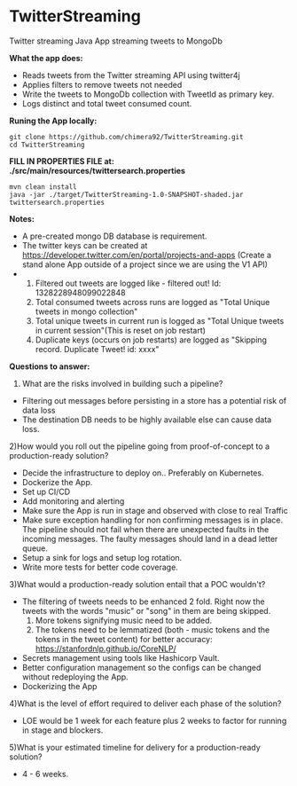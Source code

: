 # TwitterStreaming
Twitter streaming Java App streaming tweets to MongoDb

**What the app does:**
- Reads tweets from the Twitter streaming API using twitter4j
- Applies filters to remove tweets not needed
- Write the tweets to MongoDb collection with TweetId as primary key.
- Logs distinct and total tweet consumed count.

**Runing the App locally:**

    git clone https://github.com/chimera92/TwitterStreaming.git
    cd TwitterStreaming

  **FILL IN PROPERTIES FILE at: ./src/main/resources/twittersearch.properties**


    mvn clean install
    java -jar ./target/TwitterStreaming-1.0-SNAPSHOT-shaded.jar twittersearch.properties


**Notes:**
- A pre-created mongo DB database is requirement.
- The twitter keys can be created at https://developer.twitter.com/en/portal/projects-and-apps (Create a stand alone App outside of a project since we are using the V1 API)
- 1. Filtered out tweets are logged like - filtered out! Id: 1328228948099022848
  2. Total consumed tweets across runs are logged as "Total Unique tweets in mongo collection" 
  3. Total unique tweets in current run is logged as "Total Unique tweets in current session"(This is reset on job restart)
  4. Duplicate keys (occurs on job restarts) are logged as "Skipping record. Duplicate Tweet! id: xxxx"
  
**Questions to answer:**  
1) What are the risks involved in building such a pipeline? 
-  Filtering out messages before persisting in a store has a potential risk of data loss
- The destination DB needs to be highly available else can cause data loss.

2)How would you roll out the pipeline going from proof-of-concept to a production-ready solution?
- Decide the infrastructure to deploy on.. Preferably on Kubernetes.
- Dockerize the App. 
- Set up CI/CD 
- Add monitoring and alerting
- Make sure the App is run in stage and observed with close to real Traffic
- Make sure exception handling for non confirming messages is in place. The pipeline should not fail when there are unexpected faults in the incoming messages. The faulty messages should land in a dead letter queue.
- Setup a sink for logs and setup log rotation.
- Write more tests for better code coverage.


3)What would a production-ready solution entail that a POC wouldn't?
- The filtering of tweets needs to be enhanced 2 fold.
Right now the tweets with the words "music" or "song" in them are being skipped.
  1. More tokens signifying music need to be added.
  2. The tokens need to be lemmatized (both - music tokens and the tokens in the tweet content) for better accuracy: https://stanfordnlp.github.io/CoreNLP/
- Secrets management using tools like Hashicorp Vault.
- Better configuration management so the configs can be changed without redeploying the App.
- Dockerizing the App


4)What is the level of effort required to deliver each phase of the solution?
  
  - LOE would be 1 week for each feature plus 2 weeks to factor for running in stage and blockers.

5)What is your estimated timeline for delivery for a production-ready solution?

  - 4 - 6 weeks.
